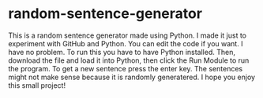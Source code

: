 # random-sentence-generator
This is a random sentence generator made using Python. 
I made it just to experiment with GitHub and Python.
You can edit the code if you want. I have no problem. 
To run this you have to have Python installed.
Then, download the file and load it into Python, then click the Run Module to run the program.
To get a new sentence press the enter key.
The sentences might not make sense because it is randomly generatered.
I hope you enjoy this small project!
